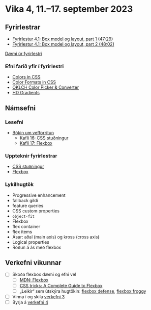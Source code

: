 # Vika 4, 11.–17. september 2023

## Fyrirlestrar

- [Fyrirlestur 4.1: Box model og layout, part 1 (47:29)](https://youtu.be/QLPA0vftC60)
- [Fyrirlestur 4.1: Box model og layout, part 2 (48:02)](https://youtu.be/0z7TfQ8KcvE)

[Dæmi úr fyrirlestri](https://github.com/vefforritun/vef1-2023-fyrirlestra-daemi/tree/main/f04)

### Efni farið yfir í fyrirlestri

- [Colors in CSS](https://ishadeed.com/article/css-color/)
- [Color Formats in CSS](https://www.joshwcomeau.com/css/color-formats/)
- [OKLCH Color Picker & Converter](https://oklch.com/)
- [HD Gradients](https://gradient.style)

## Námsefni

### Lesefni

- [Bókin um vefforritun](https://bok.vefforritun.is/)
  - [Kafli 16: CSS stuðningur](https://bok.vefforritun.is/16.css-studningur.html)
  - [Kafli 17: Flexbox](https://bok.vefforritun.is/17.css-flexbox.html)

### Uppteknir fyrirlestrar

- [CSS stuðningur](../namsefni/13.css-studningur/)
- [Flexbox](../namsefni/14.css-flexbox/)

### Lykilhugtök

- Progressive enhancement
- fallback gildi
- feature queries
- CSS custom properties
- `object-fit`
- Flexbox
- flex container
- flex items
- Ásar: aðal (main axis) og kross (cross axis)
- Logical properties
- Röðun á ás með flexbox

## Verkefni vikunnar

- [ ] Skoða flexbox dæmi og efni vel
  - [ ] [MDN: Flexbox](https://developer.mozilla.org/en-US/docs/Learn/CSS/CSS_layout/Flexbox)
  - [ ] [CSS tricks: A Complete Guide to Flexbox](https://css-tricks.com/snippets/css/a-guide-to-flexbox/)
  - [ ] „Leikir“ sem útskýra hugtökin: [flexbox defense](http://www.flexboxdefense.com/), [flexbox froggy](https://flexboxfroggy.com/)
- [ ] Vinna í og skila [verkefni 3](https://github.com/vefforritun/vef1-2023-v3)
- [ ] Byrja á [verkefni 4](https://github.com/vefforritun/vef1-2023-v4)
